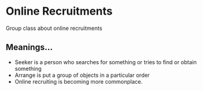 # Online Recruitments
Group class about online recruitments

## Meanings...
* Seeker is a person who searches for something or tries to find or obtain something
* Arrange is put a group of objects in a particular order
* Online recruiting is becoming more commonplace.
